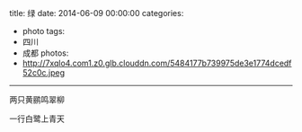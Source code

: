 title: 绿
date: 2014-06-09 00:00:00
categories:
- photo
tags:
- 四川
- 成都
photos:
- http://7xqlo4.com1.z0.glb.clouddn.com/5484177b739975de3e1774dcedf52c0c.jpeg
---

两只黄鹂鸣翠柳

一行白鹭上青天